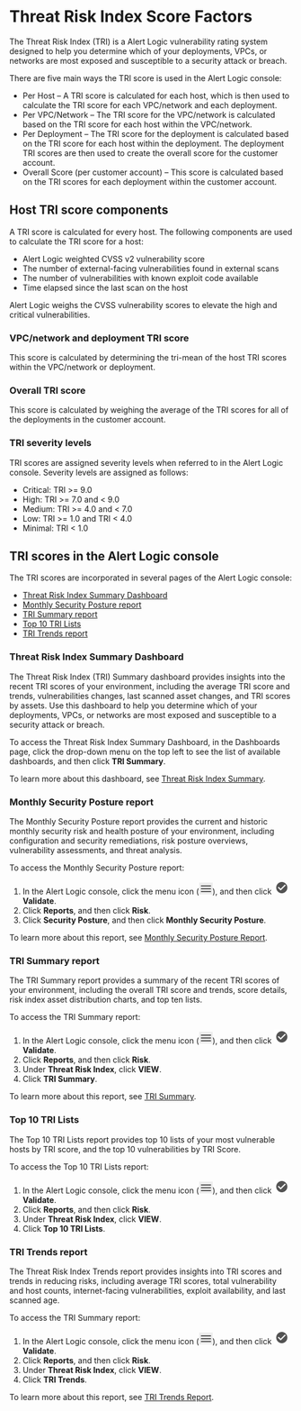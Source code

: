 # Threat Risk Index Score Factors

The Threat Risk Index (TRI) is a Alert Logic vulnerability rating system designed to help you determine which of your deployments, VPCs, or networks are most exposed and susceptible to a security attack or breach.

There are five main ways the TRI score is used in the Alert Logic console:

* Per Host – A TRI score is calculated for each host, which is then used to calculate the TRI score for each VPC/network and each deployment.
* Per VPC/Network – The TRI score for the VPC/network is calculated based on the TRI score for each host within the VPC/network.
* Per Deployment – The TRI score for the deployment is calculated based on the TRI score for each host within the deployment. The deployment TRI scores are then used to create the overall score for the customer account.
* Overall Score (per customer account) – This score is calculated based on the TRI scores for each deployment within the customer account.

## Host TRI score components

A TRI score is calculated for every host. The following components are used to calculate the TRI score for a host:

* Alert Logic weighted CVSS v2 vulnerability score
* The number of external-facing vulnerabilities found in external scans
* The number of vulnerabilities with known exploit code available
* Time elapsed since the last scan on the host

Alert Logic weighs the CVSS vulnerability scores  to elevate the high and critical vulnerabilities.

### VPC/network and deployment TRI score

This score is calculated by determining the tri-mean of the host TRI scores within the VPC/network or deployment.

### Overall TRI score

This score is calculated by weighing the average of the TRI scores for all of the deployments in the customer account.

### TRI severity levels

TRI scores are assigned severity levels when referred to in the Alert Logic console. Severity levels are assigned as follows:

* Critical: TRI >= 9.0
* High: TRI >= 7.0 and < 9.0
* Medium: TRI >= 4.0 and < 7.0
* Low: TRI >= 1.0 and TRI < 4.0
* Minimal: TRI < 1.0

## TRI scores in the Alert Logic console

The TRI scores are incorporated in several pages of the Alert Logic console:

* [Threat Risk Index Summary Dashboard](#TRIDash)
* [Monthly Security Posture report](#Security)
* [TRI Summary report](#TRI)
* [Top 10 TRI Lists](#TRI2)
* [TRI Trends report](#TRI3)

### Threat Risk Index Summary Dashboard

The Threat Risk Index (TRI) Summary dashboard provides insights into the recent TRI scores of your environment, including the average TRI score and trends, vulnerabilities changes, last scanned asset changes, and TRI scores by assets. Use this dashboard to help you determine which of your deployments, VPCs, or networks are most exposed and susceptible to a security attack or breach.

To access the Threat Risk Index Summary Dashboard, in the Dashboards page, click the drop-down menu on the top left to see the list of available dashboards, and then click **TRI Summary**.

To learn more about this dashboard, see [Threat Risk Index Summary](dashboard/tri-summary.md).

### Monthly Security Posture report

The Monthly Security Posture report provides the current and historic monthly security risk and health posture of your environment, including configuration and security remediations, risk posture overviews, vulnerability assessments, and threat analysis.

To access the Monthly Security Posture report:

1. In the Alert Logic console, click the menu icon (![](../Resources/Images/dashboard/menu-icon.png)), and then click ![](../Resources/Images/dashboard/validate-icon.png)**Validate**.
2. Click **Reports**, and then click   **Risk**.
3. Click **Security Posture**, and then click **Monthly Security Posture**.

To learn more about this report, see [Monthly Security Posture Report](reports/risk/monthly-security-posture.md).

### TRI Summary report

The TRI Summary report provides a summary of the recent TRI scores of your environment, including the overall TRI score and trends, score details, risk index asset distribution charts, and top ten lists.

To access the TRI Summary report:

1. In the Alert Logic console, click the menu icon (![](../Resources/Images/dashboard/menu-icon.png)), and then click ![](../Resources/Images/dashboard/validate-icon.png)**Validate**.
2. Click **Reports**, and then click   **Risk**.
3. Under **Threat Risk Index**, click **VIEW**.
4. Click **TRI Summary**.

To learn more about this report, see [TRI Summary](reports/risk/tri-summary.md).

### Top 10 TRI Lists

The Top 10 TRI Lists report provides  top 10 lists of your most vulnerable hosts by TRI score, and the top 10 vulnerabilities by TRI Score.

To access the Top 10 TRI Lists report:

1. In the Alert Logic console, click the menu icon (![](../Resources/Images/dashboard/menu-icon.png)), and then click ![](../Resources/Images/dashboard/validate-icon.png)**Validate**.
2. Click **Reports**, and then click   **Risk**.
3. Under **Threat Risk Index**, click **VIEW**.
4. Click **Top 10 TRI Lists**.

### TRI Trends report

The Threat Risk Index Trends report provides insights into TRI scores and trends in reducing risks, including average TRI scores, total vulnerability and host counts, internet-facing vulnerabilities, exploit availability, and last scanned age.

To access the TRI Summary report:

1. In the Alert Logic console, click the menu icon (![](../Resources/Images/dashboard/menu-icon.png)), and then click ![](../Resources/Images/dashboard/validate-icon.png)**Validate**.
2. Click **Reports**, and then click   **Risk**.
3. Under **Threat Risk Index**, click **VIEW**.
4. Click **TRI Trends**.

To learn more about this report, see [TRI Trends Report](reports/risk/tri-trends.md).
